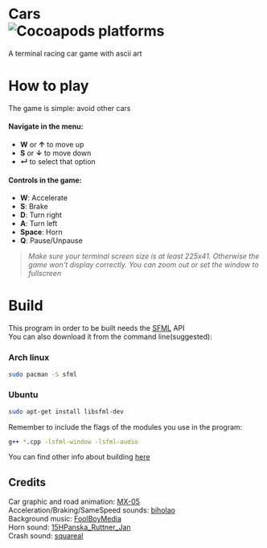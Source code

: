 # Cars<br>![Cocoapods platforms](https://img.shields.io/badge/platform-linux-yellow)<br>
A terminal racing car game with ascii art

# How to play
The game is simple: avoid other cars<br>
#### Navigate in the menu:
- **W** or **↑** to move up
- **S** or **↓** to move down
- **↵** to select that option<br>
#### Controls in the game:
- **W**:     Accelerate
- **S**:     Brake
- **D**:     Turn right
- **A**:     Turn left
- **Space**: Horn
- **Q**: Pause/Unpause
>*Make sure your terminal screen size is at least 225x41. Otherwise the game won't display correctly. You can zoom out or set the window to fullscreen*
# Build
This program in order to be built needs the [SFML](https://www.sfml-dev.org/download.php) API<br>
You can also download it from the command line(suggested):
### Arch linux
```bash
sudo pacman -S sfml
```
### Ubuntu
```bash
sudo apt-get install libsfml-dev
```

Remember to include the flags of the modules you use in the program:
```bash
g++ *.cpp -lsfml-window -lsfml-audio
```
You can find other info about building [here](https://www.sfml-dev.org/tutorials/2.5/start-linux.php)


## Credits
Car graphic and road animation: [MX-05](https://github.com/MX-05)<br>
Acceleration/Braking/SameSpeed sounds: [biholao](https://freesound.org/people/biholao/sounds/370277/)<br/>
Background music: [FoolBoyMedia](https://freesound.org/people/FoolBoyMedia/sounds/237089/)<br/>
Horn sound: [15HPanska_Ruttner_Jan](https://freesound.org/people/15HPanska_Ruttner_Jan/sounds/461679/)<br/>
Crash sound: [squareal](https://freesound.org/people/squareal/sounds/237375/)<br/>